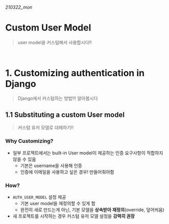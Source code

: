 ###### 210322_mon

# Custom User Model

> user model을 커스텀해서 사용합시다!!

<br>

# 1. Customizing authentication in Django

> Django에서 커스텀하는 방법!!! 알아봅시다

## 1.1 Substituting a custom User model

> 커스텀 유저 모델로 대체하기!!

### Why Customizing?

- 일부 프로젝트에서는 built-in User model이 제공하는 인증 요구사항이 적합하지 않을 수 있음
  - 기본은 username을 사용해 인증
  - 인증에 이메일을 사용하고 싶은 경우! 만들어줘야함

### How?

- `AUTH_USER_MODEL` 설정 제공
  - 기본 user model을 재정의할 수 있게 함
  - 완전히 새로 만드는게 아닌, 기본 모델을 **상속받아 재정의**(override, 덮어씌움)
- 새 프로젝트를 시작하는 경우 커스텀 유저 모델 설정을 **강력히 권장**